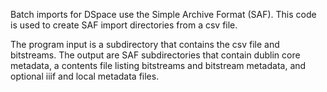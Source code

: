 Batch imports for DSpace use the Simple Archive Format (SAF). This code is used to create SAF import directories from a csv file.

The program input is a subdirectory that contains the csv file and bitstreams. The output are SAF subdirectories that contain dublin core metadata,
a contents file listing bitstreams and bitstream metadata, and optional iiif and local metadata files.
